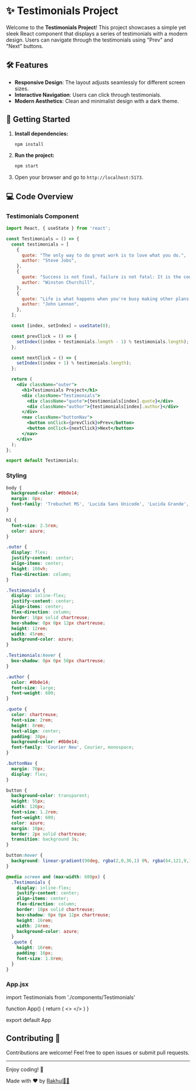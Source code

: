 # ✨ Testimonials Project

Welcome to the **Testimonials Project**! This project showcases a simple yet sleek React component that displays a series of testimonials with a modern design. Users can navigate through the testimonials using "Prev" and "Next" buttons.

## 🛠️ Features

- **Responsive Design**: The layout adjusts seamlessly for different screen sizes.
- **Interactive Navigation**: Users can click through testimonials.
- **Modern Aesthetics**: Clean and minimalist design with a dark theme.

## 🚀 Getting Started

1. **Install dependencies:**
   ```bash
   npm install
   ```

2. **Run the project:**
   ```bash
   npm start
   ```

3. Open your browser and go to `http://localhost:5173`.

## 💻 Code Overview

### Testimonials Component

```jsx
import React, { useState } from 'react';

const Testimonials = () => {
  const testimonials = [
    {
      quote: "The only way to do great work is to love what you do.",
      author: "Steve Jobs",
    },
    {
      quote: "Success is not final, failure is not fatal: It is the courage to continue that counts.",
      author: "Winston Churchill",
    },
    {
      quote: "Life is what happens when you're busy making other plans.",
      author: "John Lennon",
    },
  ];

  const [index, setIndex] = useState(0);

  const prevClick = () => {
    setIndex((index + testimonials.length - 1) % testimonials.length);
  };

  const nextClick = () => {
    setIndex((index + 1) % testimonials.length);
  };

  return (
    <div className="outer">
      <h1>Testimonials Project</h1>
      <div className="Testimonials">
        <div className="quote">{testimonials[index].quote}</div>
        <div className="author">{testimonials[index].author}</div>
      </div>
      <nav className="buttonNav">
        <button onClick={prevClick}>Prev</button>
        <button onClick={nextClick}>Next</button>
      </nav>
    </div>
  );
};

export default Testimonials;
```

### Styling

```css
body {
  background-color: #0b0e14;
  margin: 0px;
  font-family: 'Trebuchet MS', 'Lucida Sans Unicode', 'Lucida Grande', 'Lucida Sans', Arial, sans-serif;
}

h1 {
  font-size: 2.5rem;
  color: azure;
}

.outer {
  display: flex;
  justify-content: center;
  align-items: center;
  height: 100vh;
  flex-direction: column;
}

.Testimonials {
  display: inline-flex;
  justify-content: center;
  align-items: center;
  flex-direction: column;
  border: 10px solid chartreuse;
  box-shadow: 0px 0px 12px chartreuse;
  height: 12rem;
  width: 45rem;
  background-color: azure;
}

.Testimonials:hover {
  box-shadow: 0px 0px 50px chartreuse;
}

.author {
  color: #0b0e14;
  font-size: large;
  font-weight: 600;
}

.quote {
  color: chartreuse;
  font-size: 2rem;
  height: 8rem;
  text-align: center;
  padding: 30px;
  background-color: #0b0e14;
  font-family: 'Courier New', Courier, monospace;
}

.buttonNav {
  margin: 70px;
  display: flex;
}

button {
  background-color: transparent;
  height: 55px;
  width: 120px;
  font-size: 1.2rem;
  font-weight: 600;
  color: azure;
  margin: 10px;
  border: 2px solid chartreuse;
  transition: background 3s;
}

button:hover {
  background: linear-gradient(90deg, rgba(2,0,36,1) 0%, rgba(64,121,9,1) 42%, rgba(159,255,0,1) 91%);
}

@media screen and (max-width: 600px) {
  .Testimonials {
    display: inline-flex;
    justify-content: center;
    align-items: center;
    flex-direction: column;
    border: 10px solid chartreuse;
    box-shadow: 0px 0px 12px chartreuse;
    height: 16rem;
    width: 24rem;
    background-color: azure;
  }
  .quote {
    height: 16rem;
    padding: 16px;
    font-size: 1.8rem;
  }
}
```

### App.jsx 
import Testimonials from './components/Testimonials'

function App() {
  return (
    <>
      <Testimonials/>
    </>
  )
}

export default App

## Contributing 🤝

Contributions are welcome! Feel free to open issues or submit pull requests.

---

Enjoy coding! 🎉

Made with ❤️ by [Rakhul👩‍💻](https://github.com/BlackEmpir7199)
